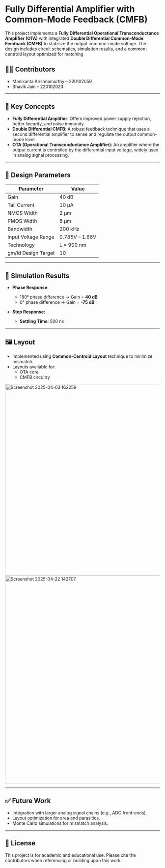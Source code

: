 # Fully Differential Amplifier with Common-Mode Feedback (CMFB)

This project implements a **Fully Differential Operational Transconductance Amplifier (OTA)** with integrated **Double Differential Common-Mode Feedback (CMFB)** to stabilize the output common-mode voltage. The design includes circuit schematics, simulation results, and a common-centroid layout optimized for matching
## 🧑‍💻 Contributors

- Manikanta Krishnamurthy – 220102059  
- Bhavik Jain – 220102023  

---

## 🧠 Key Concepts

- **Fully Differential Amplifier**: Offers improved power supply rejection, better linearity, and noise immunity.
- **Double Differential CMFB**: A robust feedback technique that uses a second differential amplifier to sense and regulate the output common-mode level.
- **OTA (Operational Transconductance Amplifier)**: An amplifier where the output current is controlled by the differential input voltage, widely used in analog signal processing.

---

## 🔧 Design Parameters

| Parameter              | Value         |
|------------------------|---------------|
| Gain                   | 40 dB         |
| Tail Current           | 10 µA         |
| NMOS Width             | 2 µm          |
| PMOS Width             | 8 µm          |
| Bandwidth              | 200 kHz       |
| Input Voltage Range    | 0.785V – 1.66V|
| Technology             | L = 900 nm    |
| gm/Id Design Target    | 10            |

---

## 🧪 Simulation Results

- **Phase Response**:  
  - 180° phase difference → Gain = **40 dB**  
  - 0° phase difference → Gain = **-75 dB**

- **Step Response**:  
  - **Settling Time**: 500 ns

---

## 🖼️ Layout

- Implemented using **Common-Centroid Layout** technique to minimize mismatch.
- Layouts available for:
  - OTA core
  - CMFB circuitry
<img width="703" height="624" alt="Screenshot 2025-04-03 162259" src="https://github.com/user-attachments/assets/d842c413-6d8f-4f68-b43e-c6b5e9e50c97" />

<img width="770" height="676" alt="Screenshot 2025-04-22 142707" src="https://github.com/user-attachments/assets/2fb105e4-e741-4d00-837e-5ee6795960dc" />

---

## ✅ Future Work

- Integration with larger analog signal chains (e.g., ADC front-ends).
- Layout optimization for area and parasitics.
- Monte Carlo simulations for mismatch analysis.

---

## 📜 License

This project is for academic and educational use. Please cite the contributors when referencing or building upon this work.

